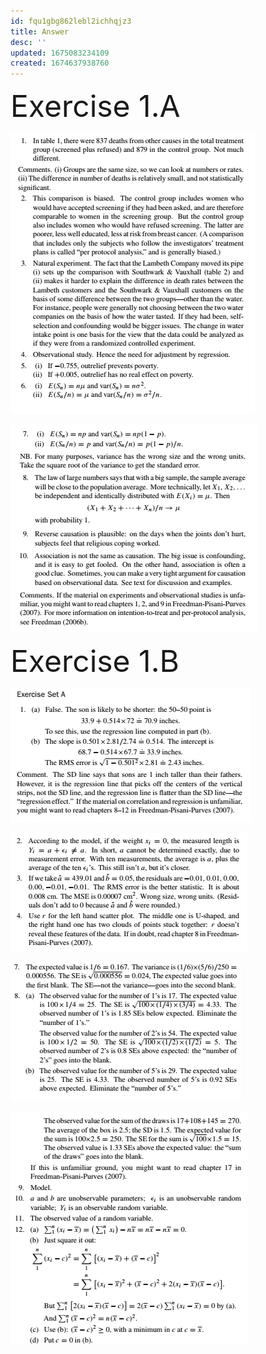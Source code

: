 ```yaml
---
id: fqu1gbg862lebl2ichhqjz3
title: Answer
desc: ''
updated: 1675083234109
created: 1674637938760
---
```

<font size="7">Exercise 1.A</font>

![](./assets/images/2023-01-25-18-14-04.png)

![](./assets/images/2023-01-25-18-15-19.png)

<font size="7">Exercise 1.B</font>

![](./assets/images/2023-01-26-12-01-54.png)

![](./assets/images/2023-01-26-12-03-24.png)

![](./assets/images/2023-01-30-21-52-26.png)

![](./assets/images/2023-01-30-21-53-27.png)